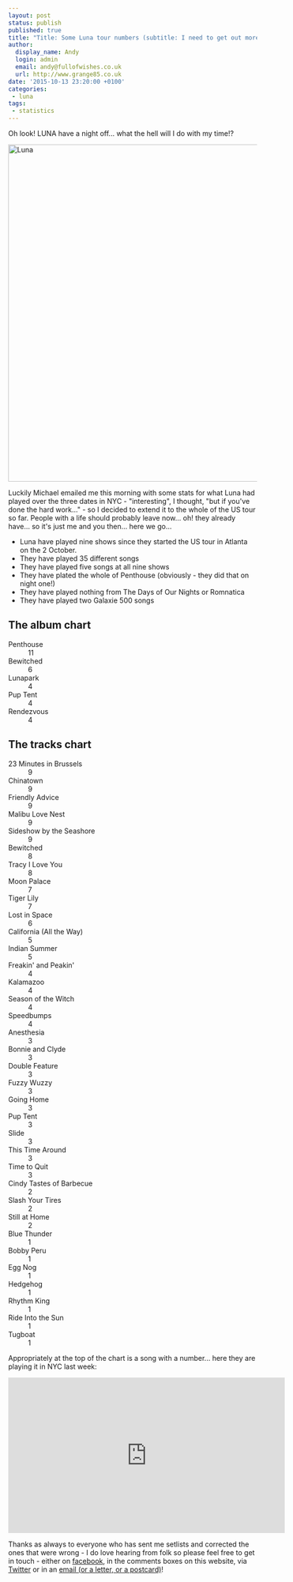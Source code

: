 ```yaml
---
layout: post
status: publish
published: true
title: "Title: Some Luna tour numbers (subtitle: I need to get out more)"
author:
  display_name: Andy
  login: admin
  email: andy@fullofwishes.co.uk
  url: http://www.grange85.co.uk
date: '2015-10-13 23:20:00 +0100'
categories:
 - luna
tags:
 - statistics
---
```

<p class="lead">Oh look! LUNA have a night off... what the hell will I do with my time!?</p>

<a data-flickr-embed="true" data-footer="true"  href="https://www.flickr.com/photos/johnmcnicholas/21714982050/in/pool-aheadfullofwishes/" title="Luna"><img src="https://farm1.staticflickr.com/600/21714982050_df210a208c_b.jpg" width="1024" height="683" alt="Luna"></a><script async src="//embedr.flickr.com/assets/client-code.js" charset="utf-8"></script>

<p>Luckily Michael emailed me this morning with some stats for what Luna had played over the three dates in NYC - "interesting", I thought, "but if you've done the hard work..." - so I decided to extend it to the whole of the US tour so far. People with a life should probably leave now... oh! they already have... so it's just me and you then... here we go...</p>

<ul>
	<li>Luna have played nine shows since they started the US tour in Atlanta on the 2 October.</li>
	<li>They have played 35 different songs</li>
	<li>They have played five songs at all nine shows</li>
	<li>They have plated the whole of Penthouse (obviously - they did that on night one!)</li>
	<li>They have played nothing from The Days of Our Nights or Romnatica</li>
	<li>They have played two Galaxie 500 songs</li>
</ul>

<h2>The album chart</h2>
<dl class="dl-horizontal">
  <dt>Penthouse</dt>
  <dd>11</dd>
  <dt>Bewitched</dt>
  <dd>6</dd>
  <dt>Lunapark</dt>
  <dd>4</dd>
  <dt>Pup Tent</dt>
  <dd>4</dd>
  <dt>Rendezvous</dt>
  <dd>4</dd>
</dl>

<h2>The tracks chart</h2>
<dl class="dl-horizontal">
<dt>23 Minutes in Brussels</dt>
<dd>9</dd>
<dt>Chinatown</dt>
<dd>9</dd>
<dt>Friendly Advice</dt>
<dd>9</dd>
<dt>Malibu Love Nest</dt>
<dd>9</dd>
<dt>Sideshow by the Seashore</dt>
<dd>9</dd>
<dt>Bewitched</dt>
<dd>8</dd>
<dt>Tracy I Love You</dt>
<dd>8</dd>
<dt>Moon Palace</dt>
<dd>7</dd>
<dt>Tiger Lily</dt>
<dd>7</dd>
<dt>Lost in Space</dt>
<dd>6</dd>
<dt>California (All the Way)</dt>
<dd>5</dd>
<dt>Indian Summer</dt>
<dd>5</dd>
<dt>Freakin' and Peakin'</dt>
<dd>4</dd>
<dt>Kalamazoo</dt>
<dd>4</dd>
<dt>Season of the Witch</dt>
<dd>4</dd>
<dt>Speedbumps</dt>
<dd>4</dd>
<dt>Anesthesia</dt>
<dd>3</dd>
<dt>Bonnie and Clyde</dt>
<dd>3</dd>
<dt>Double Feature</dt>
<dd>3</dd>
<dt>Fuzzy Wuzzy</dt>
<dd>3</dd>
<dt>Going Home</dt>
<dd>3</dd>
<dt>Pup Tent</dt>
<dd>3</dd>
<dt>Slide</dt>
<dd>3</dd>
<dt>This Time Around</dt>
<dd>3</dd>
<dt>Time to Quit</dt>
<dd>3</dd>
<dt>Cindy Tastes of Barbecue</dt>
<dd>2</dd>
<dt>Slash Your Tires</dt>
<dd>2</dd>
<dt>Still at Home</dt>
<dd>2</dd>
<dt>Blue Thunder</dt>
<dd>1</dd>
<dt>Bobby Peru</dt>
<dd>1</dd>
<dt>Egg Nog</dt>
<dd>1</dd>
<dt>Hedgehog</dt>
<dd>1</dd>
<dt>Rhythm King</dt>
<dd>1</dd>
<dt>Ride Into the Sun</dt>
<dd>1</dd>
<dt>Tugboat</dt>
<dd>1</dd>
</dl>

<p>Appropriately at the top of the chart is a song with a number... here they are playing it in NYC last week:</p>
<iframe width="560" height="315" src="https://www.youtube.com/embed/1VplWDxCQ0c" frameborder="0" allowfullscreen></iframe>

<p>Thanks as always to everyone who has sent me setlists and corrected the ones that were wrong - I do love hearing from folk so please feel free to get in touch - either on <a href="http://www.facebook.com/fullofwishes">facebook</a>, in the comments boxes on this website, via <a href="http://www.twitter.com">Twitter</a> or in an <a href="http://www.fullofwishes.co.uk/about/">email (or a letter, or a postcard)</a>!</p>